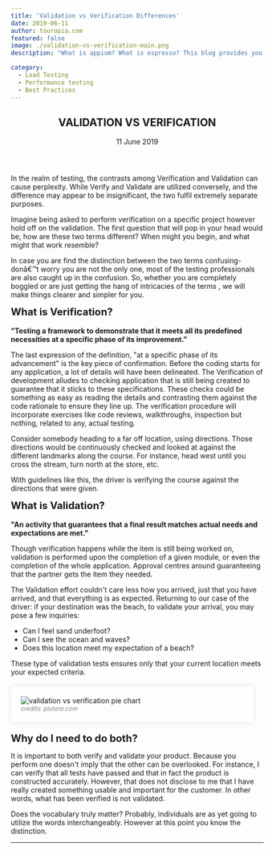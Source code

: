 ```yaml
---
title: 'Validation vs Verification Differences'
date: 2019-06-11
author: touropia.com
featured: false
image: ./validation-vs-verification-main.png
description: "What is appium? What is espresso? This blog provides you a brief about Appium..."

category:
  - Load Testing
  - Performance testing
  - Best Practices
---
```



<article>
<header class="entry-header">
<h1 class="blog-title">VALIDATION VS VERIFICATION</h1>
<div class="entry-date blog-date">11 June 2019</div>
</header>
<div class="entry-content">
<p class="">
In the realm of testing, the contrasts among Verification and Validation can cause perplexity. While Verify and Validate are utilized conversely, and the difference may appear to be insignificant, the two fulfil extremely separate purposes.
</p>

<p class="">
Imagine being asked to perform verification on a specific project however hold off on the validation. The first question that will pop in your head would be, how are these two terms different? When might you begin, and what might that work resemble?
</p>
<p class="">
In case you are find the distinction between the two terms confusing- donâ€™t worry you are not the only one, most of the testing professionals are also caught up in the confusion. So, whether you are completely boggled or are just getting the hang of intricacies of the terms , we will make things clearer and simpler for you.
</p>
<p class="">
<b style="font-size:20px">What is Verification?</b>
<br><br>
<b>"Testing a framework to demonstrate that it meets all its predefined necessities at a specific phase of its improvement."</b>
</p>
<p class="">
The last expression of the definition, "at a specific phase of its advancement" is the key piece of confirmation. Before the coding starts for any application, a lot of details will have been delineated. The Verification of development alludes to checking application that is still being created to guarantee that it sticks to these specifications. These checks could be something as easy as reading the details and contrasting them against the code rationale to ensure they line up. The verification procedure will incorporate exercises like code reviews, walkthroughs, inspection but nothing, related to any, actual testing.
</p>
<p class="">
Consider somebody heading to a far off location, using directions. Those directions would be continuously checked and looked at against the different landmarks along the course. For instance, head west until you cross the stream, turn north at the store, etc.
</p>
<p class="">
With guidelines like this, the driver is verifying the course against the directions that were given.
</p>
<p class="">
<b style="font-size:20px">What is Validation?</b><br><br>
<b>"An activity that guarantees that a final result matches actual needs and expectations are met."</b>
</p>
<p class="">
Though verification happens while the item is still being worked on, validation is performed upon the completion of a given module, or even the completion of the whole application. Approval centres around guaranteeing that the partner gets the item they needed.
</p>
<p class="">
The Validation effort couldn't care less how you arrived, just that you have arrived, and that everything is as expected. Returning to our case of the driver: if your destination was the beach, to validate your arrival, you may pose a few inquiries:
</p>
<ul class="">
<li>Can I feel sand underfoot?</li>
<li>Can I see the ocean and waves?</li>
<li>Does this location meet my expectation of a beach?</li>
</ul>
<p class="">These type of validation tests ensures only that your current location meets your expected criteria.</p>
</div>
<div style="width:88%; margin-top:20px; margin-bottom:20px;padding:20px; box-shadow:0 0 10px rgba(0,0,0,0.1)">
<img class="main-img img-responsive" src="/validation-vs-verification.jpg" alt="validation vs verification pie chart" title="validation vs verification testing"><br>
<span style="font-size: 12px;color: grey"><i>credits: plutora.com</i></span>
</div>
<p class="">
<b style="font-size:20px">Why do I need to do both?</b><br>
</p>
<p class="">
It is important to both verify and validate your product. Because you perform one doesn't imply that the other can be overlooked. For instance, I can verify that all tests have passed and that in fact the product is constructed accurately. However, that does not disclose to me that I have really created something usable and important for the customer. In other words, what has been verified is not validated.
</p>
<p class="">
Does the vocabulary truly matter? Probably, individuals are as yet going to utilize the words interchangeably. However at this point you know the distinction.
</p>
<hr>
</article>
